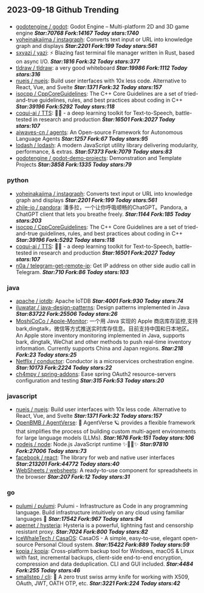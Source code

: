 ## 2023-09-18 Github Trending

### 
* [godotengine / godot](https://github.com/godotengine/godot): Godot Engine – Multi-platform 2D and 3D game engine ***Star:70768 Fork:14167 Today stars:1740***
* [yoheinakajima / instagraph](https://github.com/yoheinakajima/instagraph): Converts text input or URL into knowledge graph and displays ***Star:2201 Fork:199 Today stars:561***
* [sxyazi / yazi](https://github.com/sxyazi/yazi): ⚡️ Blazing fast terminal file manager written in Rust, based on async I/O. ***Star:1816 Fork:32 Today stars:377***
* [tldraw / tldraw](https://github.com/tldraw/tldraw): a very good whiteboard ***Star:19986 Fork:1112 Today stars:316***
* [nuejs / nuejs](https://github.com/nuejs/nuejs): Build user interfaces with 10x less code. Alternative to React, Vue, and Svelte ***Star:1371 Fork:32 Today stars:157***
* [isocpp / CppCoreGuidelines](https://github.com/isocpp/CppCoreGuidelines): The C++ Core Guidelines are a set of tried-and-true guidelines, rules, and best practices about coding in C++ ***Star:39196 Fork:5292 Today stars:118***
* [coqui-ai / TTS](https://github.com/coqui-ai/TTS): 🐸💬 - a deep learning toolkit for Text-to-Speech, battle-tested in research and production ***Star:16501 Fork:2027 Today stars:107***
* [aiwaves-cn / agents](https://github.com/aiwaves-cn/agents): An Open-source Framework for Autonomous Language Agents ***Star:1257 Fork:67 Today stars:95***
* [lodash / lodash](https://github.com/lodash/lodash): A modern JavaScript utility library delivering modularity, performance, & extras. ***Star:57373 Fork:7079 Today stars:83***
* [godotengine / godot-demo-projects](https://github.com/godotengine/godot-demo-projects): Demonstration and Template Projects ***Star:3858 Fork:1335 Today stars:79***

### python
* [yoheinakajima / instagraph](https://github.com/yoheinakajima/instagraph): Converts text input or URL into knowledge graph and displays ***Star:2201 Fork:199 Today stars:561***
* [zhile-io / pandora](https://github.com/zhile-io/pandora): 潘多拉，一个让你呼吸顺畅的ChatGPT。Pandora, a ChatGPT client that lets you breathe freely. ***Star:1144 Fork:185 Today stars:203***
* [isocpp / CppCoreGuidelines](https://github.com/isocpp/CppCoreGuidelines): The C++ Core Guidelines are a set of tried-and-true guidelines, rules, and best practices about coding in C++ ***Star:39196 Fork:5292 Today stars:118***
* [coqui-ai / TTS](https://github.com/coqui-ai/TTS): 🐸💬 - a deep learning toolkit for Text-to-Speech, battle-tested in research and production ***Star:16501 Fork:2027 Today stars:107***
* [n0a / telegram-get-remote-ip](https://github.com/n0a/telegram-get-remote-ip): Get IP address on other side audio call in Telegram. ***Star:710 Fork:86 Today stars:103***

### java
* [apache / iotdb](https://github.com/apache/iotdb): Apache IoTDB ***Star:4001 Fork:930 Today stars:74***
* [iluwatar / java-design-patterns](https://github.com/iluwatar/java-design-patterns): Design patterns implemented in Java ***Star:83722 Fork:25506 Today stars:26***
* [MoshiCoCo / Apple-Monitor](https://github.com/MoshiCoCo/Apple-Monitor): 一个用 Java 实现的 Apple 商店库存监控,支持bark,dingtalk，微信等方式推送实时库存信息。目前支持中国和日本地区。An Apple store inventory monitoring implemented in Java, supports bark, dingtalk, WeChat and other methods to push real-time inventory information. Currently supports China and Japan regions. ***Star:218 Fork:23 Today stars:25***
* [Netflix / conductor](https://github.com/Netflix/conductor): Conductor is a microservices orchestration engine. ***Star:10173 Fork:2224 Today stars:22***
* [ch4mpy / spring-addons](https://github.com/ch4mpy/spring-addons): Ease spring OAuth2 resource-servers configuration and testing ***Star:315 Fork:53 Today stars:20***

### javascript
* [nuejs / nuejs](https://github.com/nuejs/nuejs): Build user interfaces with 10x less code. Alternative to React, Vue, and Svelte ***Star:1371 Fork:32 Today stars:157***
* [OpenBMB / AgentVerse](https://github.com/OpenBMB/AgentVerse): 🤖 AgentVerse 🪐 provides a flexible framework that simplifies the process of building custom multi-agent environments for large language models (LLMs). ***Star:1676 Fork:151 Today stars:106***
* [nodejs / node](https://github.com/nodejs/node): Node.js JavaScript runtime ✨🐢🚀✨ ***Star:97810 Fork:27006 Today stars:73***
* [facebook / react](https://github.com/facebook/react): The library for web and native user interfaces ***Star:213201 Fork:44772 Today stars:40***
* [WebSheets / websheets](https://github.com/WebSheets/websheets): A ready-to-use component for spreadsheets in the browser ***Star:207 Fork:12 Today stars:31***

### go
* [pulumi / pulumi](https://github.com/pulumi/pulumi): Pulumi - Infrastructure as Code in any programming language. Build infrastructure intuitively on any cloud using familiar languages 🚀 ***Star:17542 Fork:967 Today stars:94***
* [apernet / hysteria](https://github.com/apernet/hysteria): Hysteria is a powerful, lightning fast and censorship resistant proxy. ***Star:7024 Fork:800 Today stars:82***
* [IceWhaleTech / CasaOS](https://github.com/IceWhaleTech/CasaOS): CasaOS - A simple, easy-to-use, elegant open-source Personal Cloud system. ***Star:15422 Fork:889 Today stars:59***
* [kopia / kopia](https://github.com/kopia/kopia): Cross-platform backup tool for Windows, macOS & Linux with fast, incremental backups, client-side end-to-end encryption, compression and data deduplication. CLI and GUI included. ***Star:4484 Fork:255 Today stars:46***
* [smallstep / cli](https://github.com/smallstep/cli): 🧰 A zero trust swiss army knife for working with X509, OAuth, JWT, OATH OTP, etc. ***Star:3221 Fork:224 Today stars:42***
